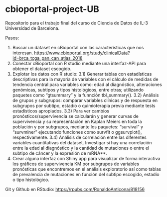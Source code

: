 # cbioportal-project-UB
Repositorio para el trabajo final del curso de Ciencia de Datos de IL-3 Universidad de Barcelona.

Pasos:
1) Buscar un dataset en cBioportal con las características que nos interesan. https://www.cbioportal.org/study/clinicalData?id=brca_tcga_pan_can_atlas_2018
2) Conectar cBioportal con R studio mediante una interfaz-API para obtener el dataset escogido.
3) Explotar los datos con R studio:
   3.1) Generar tablas con estadísticas descriptivas para la mayoría de variables con el cálculo de medidas de tendencia central para variables como: edad al diagnóstico, alteraciones genómicas, subtipos y tipos histológicos, entre otras; utilizando paquetes como “gtsummary” y la funnción tbl_summary().
   3.2) Análisis de grupos y subgrupos: comparar variables clínicas y de respuesta en subgrupos por subtipo, estadío o quimioterapia previa mediante tests estadísticos apropiados.
   3.3) Para ver cambios pronósticos/supervivencia se calcularán y generar curvas de supervivencia y su representación en Kaplan Meiers en toda la población y por subgrupos, mediante los paquetes: “survival” y “survminer” ejecutando funciones como survfit o ggsurvplot(), respectivamente.
   3.4) Análisis de correlación entre las diferentes variables cuantitativas del dataset. Investigar si hay una correlación entre la edad al diagnóstico y la cantidad de mutaciones o entre el subtipo de cáncer y la expresión de mRNA**.
5) Crear alguna interfaz con Shiny app para visualizar de forma interactiva los gráficos de supervivencia KM por subgrupos de variables pronósticas que encontremos en el análisis exploratorio así como tablas de prevalencia de mutaciones en función del subtipo escogido, estadío o tipo histológico.

Git y Github en RStudio: https://rpubs.com/RonaldoAnticona/818156
